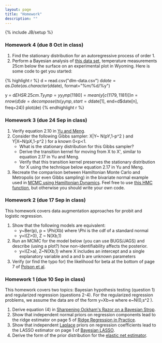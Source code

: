 ```yaml
---
layout: page
title: "Homework"
description: ""
---
```

{% include JB/setup %}

### Homework 4 (due 8 Oct in class)

1. Find the stationary distribution for an autoregressive process of order 1.
1. Perform a Bayesian analysis of [this data set]({{BASE_PATH}}/data/dlm-data.csv), temperature measurements 25cm below the surface on an experimental plot in Wyoming. Here is some code to get you started:
   
{% highlight r %}
d = read.csv("dlm-data.csv")
d$date = as.Date(as.character(d$date), format="%m/%d/%y")

y = d$EHSR.25cm.T
y_tmp = y
y_tmp[1180] = mean(y[c(1179,1181)])
n = nrow(d)
de = decompose(ts(y_tmp, start=d$date[1], end=d$date[n], freq=24))
plot(de)
{% endhighlight r %}
    


### Homework 3 (due 24 Sep in class)

1. Verify equation 2.10 in [Yu and Meng]({{BASE_PATH}}/papers/Yu_Meng_to_2011.pdf).
1. Consider the following Gibbs sampler: X|Y~ N(pY,1-p^2 ) and Y|X~N(pX,1-p^2 ) for a known 0<p<1. 
    - What is the stationary distribution for this Gibbs sampler?
    - Derive the transition kernel for moving from X to X', similar to equation 2.17 in Yu and Meng. 
    - Verify that this transition kernel preserves the stationary distribution for X using the technique below equation 2.17 in Yu and Meng. 
1. Recreate the comparison between Hamiltonian Monte Carlo and Metropolis (or even Gibbs sampling) in the bivariate normal example used in [MCMC using Hamiltonian Dynamics](http://www.cs.utoronto.ca/~radford/ham-mcmc.abstract.html). Feel free to use [this HMC function](http://www.cs.utoronto.ca/~radford/ham-mcmc-simple), but otherwise you should write your own code.



### Homework 2 (due 17 Sep in class)

This homework covers data augmentation approaches for probit and logistic regression.

1. Show that the following models are equivalent:
    - y~Ber(p), p = \Phi(Xb) where \Phi is the cdf of a standard normal
    - y=I(Z>0), Z ~ N(Xb,1)
1. Run an MCMC for the model below (you can use BUGS/JAGS) and describe (using a plot?) how non-identifiability affects the posterior. 
    - y=I(Z>a), Z~N(Xb,1) where X includes an intercept and a single explanatory variable and a and b are unknown parameters
1. Verify (or find the typo for) the likelihood for beta at the bottom of page 7 of [Polson et al](http://arxiv.org/pdf/1205.0310v3.pdf).



### Homework 1 (due 10 Sep in class)

This homework covers two topics: Bayesian hypothesis testing (question 1) and regularized regression (questions 2-4). For the regularized regression problems, we assume the data are of the form y=Xb+e where e~N(0,s^2 ).

1. Derive equation (4) in [Sharpening Ockham's Razor on a Bayesian Strop]({{BASE_PATH}}/papers/ockham.pdf).
2. Show that independent normal priors on regression components lead to the ridge estimator on page 5 of [Ridge Regression in Practice]({{BASE_PATH}}/papers/Ridge_Regression_in_Practice.pdf).
3. Show that independent [Laplace](http://en.wikipedia.org/wiki/Laplace_distribution) priors on regression coefficients lead to the LASSO estimator on page 1 of [Bayesian LASSO](http://www.stat.ufl.edu/~casella/Papers/Lasso.pdf).
4. Derive the form of the prior distribution for the [elastic net estimator](http://en.wikipedia.org/wiki/Elastic_net_regularization). 




